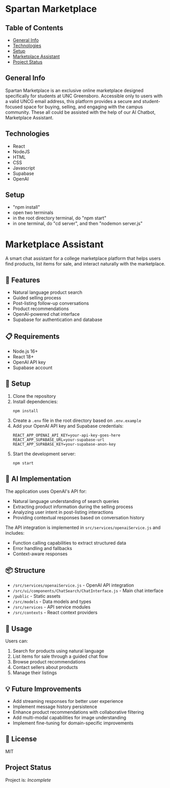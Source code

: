 # Spartan Marketplace 

## Table of Contents
* [General Info](#general-info)
* [Technologies](#technologies)
* [Setup](#setup)
* [Marketplace Assistant](#marketplace-assistant)
* [Project Status](#project-status)

## General Info

Spartan Marketplace is an exclusive online marketplace designed specifically for students at UNC Greensboro. Accessible only to users with a valid UNCG email address, this platform provides a secure and student-focused space for buying, selling, and engaging with the campus community. These all could be assisted with the help of our AI Chatbot, Marketplace Assistant.

## Technologies

* React
* NodeJS
* HTML
* CSS
* Javascript
* Supabase
* OpenAI

## Setup

* "npm install"
* open two terminals
* in the root directory terminal, do "npm start"
* in one terminal, do "cd server", and then "nodemon server.js"

# Marketplace Assistant

A smart chat assistant for a college marketplace platform that helps users find products, list items for sale, and interact naturally with the marketplace.

## 🚀 Features

- Natural language product search
- Guided selling process
- Post-listing follow-up conversations
- Product recommendations
- OpenAI-powered chat interface
- Supabase for authentication and database

## 📋 Requirements

- Node.js 16+
- React 18+
- OpenAI API key
- Supabase account

## 🔧 Setup

1. Clone the repository
2. Install dependencies:
   ```
   npm install
   ```
3. Create a `.env` file in the root directory based on `.env.example`
4. Add your OpenAI API key and Supabase credentials:
   ```
   REACT_APP_OPENAI_API_KEY=your-api-key-goes-here
   REACT_APP_SUPABASE_URL=your-supabase-url
   REACT_APP_SUPABASE_KEY=your-supabase-anon-key
   ```
5. Start the development server:
   ```
   npm start
   ```

## 🧠 AI Implementation

The application uses OpenAI's API for:

- Natural language understanding of search queries
- Extracting product information during the selling process
- Analyzing user intent in post-listing interactions
- Providing contextual responses based on conversation history

The API integration is implemented in `src/services/openaiService.js` and includes:

- Function calling capabilities to extract structured data
- Error handling and fallbacks
- Context-aware responses

## 📦 Structure

- `/src/services/openaiService.js` - OpenAI API integration
- `/src/ui/components/ChatSearch/ChatInterface.js` - Main chat interface
- `/public` - Static assets
- `/src/models` - Data models and types
- `/src/services` - API service modules
- `/src/contexts` - React context providers

## 📝 Usage

Users can:

1. Search for products using natural language
2. List items for sale through a guided chat flow
3. Browse product recommendations
4. Contact sellers about products
5. Manage their listings

## 💡 Future Improvements

- Add streaming responses for better user experience
- Implement message history persistence
- Enhance product recommendations with collaborative filtering
- Add multi-modal capabilities for image understanding
- Implement fine-tuning for domain-specific improvements

## 📄 License

MIT

## Project Status

Project is: _Incomplete_
